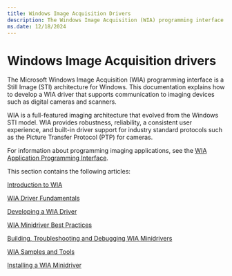 ```yaml
---
title: Windows Image Acquisition Drivers
description: The Windows Image Acquisition (WIA) programming interface documentation explains how to develop a WIA driver that supports communication to imaging devices such as digital cameras and scanners.
ms.date: 12/18/2024
---
```


# Windows Image Acquisition drivers

The Microsoft Windows Image Acquisition (WIA) programming interface is a Still Image (STI) architecture for Windows. This documentation explains how to develop a WIA driver that supports communication to imaging devices such as digital cameras and scanners.

WIA is a full-featured imaging architecture that evolved from the Windows STI model. WIA provides robustness, reliability, a consistent user experience, and built-in driver support for industry standard protocols such as the Picture Transfer Protocol (PTP) for cameras.

For information about programming imaging applications, see the [WIA Application Programming Interface](/windows/desktop/wia/-wia-wia-application-programming-interface).

This section contains the following articles:

[Introduction to WIA](introduction-to-wia.md)

[WIA Driver Fundamentals](wia-driver-fundamentals.md)

[Developing a WIA Driver](developing-a-wia-driver.md)

[WIA Minidriver Best Practices](wia-minidriver-best-practices.md)

[Building, Troubleshooting and Debugging WIA Minidrivers](building--troubleshooting-and-debugging-wia-minidrivers.md)

[WIA Samples and Tools](wia-samples-and-tools.md)

[Installing a WIA Minidriver](installing-a-wia-minidriver.md)
